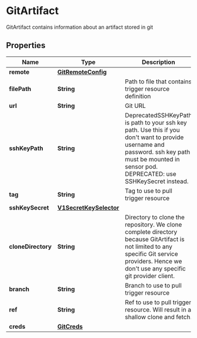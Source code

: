 

# GitArtifact

GitArtifact contains information about an artifact stored in git
## Properties

Name | Type | Description | Notes
------------ | ------------- | ------------- | -------------
**remote** | [**GitRemoteConfig**](GitRemoteConfig.md) |  |  [optional]
**filePath** | **String** | Path to file that contains trigger resource definition | 
**url** | **String** | Git URL | 
**sshKeyPath** | **String** | DeprecatedSSHKeyPath is path to your ssh key path. Use this if you don&#39;t want to provide username and password. ssh key path must be mounted in sensor pod. DEPRECATED: use SSHKeySecret instead. |  [optional]
**tag** | **String** | Tag to use to pull trigger resource |  [optional]
**sshKeySecret** | [**V1SecretKeySelector**](V1SecretKeySelector.md) |  |  [optional]
**cloneDirectory** | **String** | Directory to clone the repository. We clone complete directory because GitArtifact is not limited to any specific Git service providers. Hence we don&#39;t use any specific git provider client. | 
**branch** | **String** | Branch to use to pull trigger resource |  [optional]
**ref** | **String** | Ref to use to pull trigger resource. Will result in a shallow clone and fetch. |  [optional]
**creds** | [**GitCreds**](GitCreds.md) |  |  [optional]



